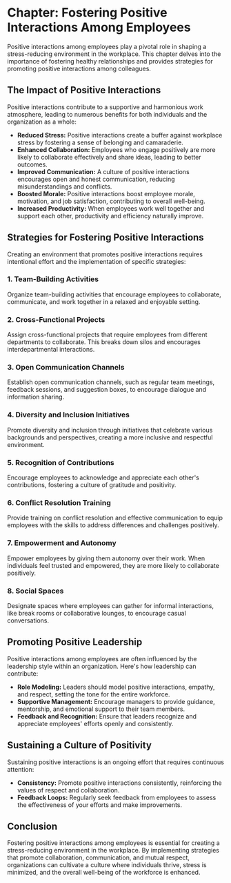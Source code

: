 Chapter: Fostering Positive Interactions Among Employees
========================================================

Positive interactions among employees play a pivotal role in shaping a stress-reducing environment in the workplace. This chapter delves into the importance of fostering healthy relationships and provides strategies for promoting positive interactions among colleagues.

**The Impact of Positive Interactions**
---------------------------------------

Positive interactions contribute to a supportive and harmonious work atmosphere, leading to numerous benefits for both individuals and the organization as a whole:

* **Reduced Stress:** Positive interactions create a buffer against workplace stress by fostering a sense of belonging and camaraderie.
* **Enhanced Collaboration:** Employees who engage positively are more likely to collaborate effectively and share ideas, leading to better outcomes.
* **Improved Communication:** A culture of positive interactions encourages open and honest communication, reducing misunderstandings and conflicts.
* **Boosted Morale:** Positive interactions boost employee morale, motivation, and job satisfaction, contributing to overall well-being.
* **Increased Productivity:** When employees work well together and support each other, productivity and efficiency naturally improve.

**Strategies for Fostering Positive Interactions**
--------------------------------------------------

Creating an environment that promotes positive interactions requires intentional effort and the implementation of specific strategies:

### **1. Team-Building Activities**

Organize team-building activities that encourage employees to collaborate, communicate, and work together in a relaxed and enjoyable setting.

### **2. Cross-Functional Projects**

Assign cross-functional projects that require employees from different departments to collaborate. This breaks down silos and encourages interdepartmental interactions.

### **3. Open Communication Channels**

Establish open communication channels, such as regular team meetings, feedback sessions, and suggestion boxes, to encourage dialogue and information sharing.

### **4. Diversity and Inclusion Initiatives**

Promote diversity and inclusion through initiatives that celebrate various backgrounds and perspectives, creating a more inclusive and respectful environment.

### **5. Recognition of Contributions**

Encourage employees to acknowledge and appreciate each other's contributions, fostering a culture of gratitude and positivity.

### **6. Conflict Resolution Training**

Provide training on conflict resolution and effective communication to equip employees with the skills to address differences and challenges positively.

### **7. Empowerment and Autonomy**

Empower employees by giving them autonomy over their work. When individuals feel trusted and empowered, they are more likely to collaborate positively.

### **8. Social Spaces**

Designate spaces where employees can gather for informal interactions, like break rooms or collaborative lounges, to encourage casual conversations.

**Promoting Positive Leadership**
---------------------------------

Positive interactions among employees are often influenced by the leadership style within an organization. Here's how leadership can contribute:

* **Role Modeling:** Leaders should model positive interactions, empathy, and respect, setting the tone for the entire workforce.
* **Supportive Management:** Encourage managers to provide guidance, mentorship, and emotional support to their team members.
* **Feedback and Recognition:** Ensure that leaders recognize and appreciate employees' efforts openly and consistently.

**Sustaining a Culture of Positivity**
--------------------------------------

Sustaining positive interactions is an ongoing effort that requires continuous attention:

* **Consistency:** Promote positive interactions consistently, reinforcing the values of respect and collaboration.
* **Feedback Loops:** Regularly seek feedback from employees to assess the effectiveness of your efforts and make improvements.

**Conclusion**
--------------

Fostering positive interactions among employees is essential for creating a stress-reducing environment in the workplace. By implementing strategies that promote collaboration, communication, and mutual respect, organizations can cultivate a culture where individuals thrive, stress is minimized, and the overall well-being of the workforce is enhanced.
